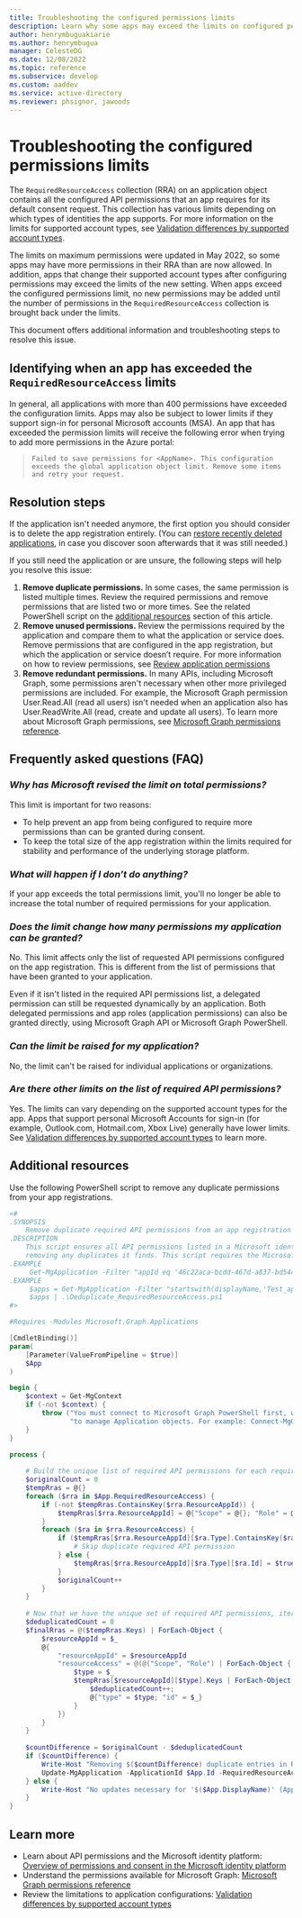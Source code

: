 ```yaml
---
title: Troubleshooting the configured permissions limits
description: Learn why some apps may exceed the limits on configured permissions and how to address this issue.
author: henrymbuguakiarie
ms.author: henrymbugua
manager: CelesteDG
ms.date: 12/08/2022
ms.topic: reference
ms.subservice: develop
ms.custom: aaddev
ms.service: active-directory
ms.reviewer: phsignor, jawoods
---
```


# Troubleshooting the configured permissions limits

The `RequiredResourceAccess` collection (RRA) on an application object contains all the configured API permissions that an app requires for its default consent request. This collection has various limits depending on which types of identities the app supports. For more information on the limits for supported account types, see [Validation differences by supported account types](supported-accounts-validation.md).

The limits on maximum permissions were updated in May 2022, so some apps may have more permissions in their RRA than are now allowed. In addition, apps that change their supported account types after configuring permissions may exceed the limits of the new setting. When apps exceed the configured permissions limit, no new permissions may be added until the number of permissions in the `RequiredResourceAccess` collection is brought back under the limits.

This document offers additional information and troubleshooting steps to resolve this issue.

## Identifying when an app has exceeded the `RequiredResourceAccess` limits

In general, all applications with more than 400 permissions have exceeded the configuration limits. Apps may also be subject to lower limits if they support sign-in for personal Microsoft accounts (MSA). An app that has exceeded the permission limits will receive the following error when trying to add more permissions in the Azure portal: 

> `Failed to save permissions for <AppName>. This configuration exceeds the global application object limit. Remove some items and retry your request.`

## Resolution steps

If the application isn't needed anymore, the first option you should consider is to delete the app registration entirely. (You can [restore recently deleted applications](../architecture/recover-from-deletions.md#applications-and-service-principals), in case you discover soon afterwards that it was still needed.)

If you still need the application or are unsure, the following steps will help you resolve this issue:

1. **Remove duplicate permissions.** In some cases, the same permission is listed multiple times. Review the required permissions and remove permissions that are listed two or more times. See the related PowerShell script on the [additional resources](#additional-resources) section of this article.
2. **Remove unused permissions.** Review the permissions required by the application and compare them to what the application or service does. Remove permissions that are configured in the app registration, but which the application or service doesn’t require. For more information on how to review permissions, see [Review application permissions](~/identity/enterprise-apps/manage-application-permissions.md)
3. **Remove redundant permissions.** In many APIs, including Microsoft Graph, some permissions aren't necessary when other more privileged permissions are included. For example, the Microsoft Graph permission User.Read.All (read all users) isn't needed when an application also has User.ReadWrite.All (read, create and update all users). To learn more about Microsoft Graph permissions, see [Microsoft Graph permissions reference](/graph/permissions-reference). 

## Frequently asked questions (FAQ)

### *Why has Microsoft revised the limit on total permissions?*

This limit is important for two reasons:

- To help prevent an app from being configured to require more permissions than can be granted during consent.
- To keep the total size of the app registration within the limits required for stability and performance of the underlying storage platform.

### *What will happen if I don’t do anything?*

If your app exceeds the total permissions limit, you'll no longer be able to increase the total number of required permissions for your application.

### *Does the limit change how many permissions my application can be granted?*

No. This limit affects only the list of requested API permissions configured on the app registration. This is different from the list of permissions that have been granted to your application.

Even if it isn't listed in the required API permissions list, a delegated permission can still be requested dynamically by an application. Both delegated permissions and app roles (application permissions) can also be granted directly, using Microsoft Graph API or Microsoft Graph PowerShell.  

### *Can the limit be raised for my application?*

No, the limit can't be raised for individual applications or organizations. 

### *Are there other limits on the list of required API permissions?*

Yes. The limits can vary depending on the supported account types for the app. Apps that support personal Microsoft Accounts for sign-in (for example, Outlook.com, Hotmail.com, Xbox Live) generally have lower limits. See [Validation differences by supported account types](supported-accounts-validation.md) to learn more.

## Additional resources

Use the following PowerShell script to remove any duplicate permissions from your app registrations.

```PowerShell
<#
.SYNOPSIS
    Remove duplicate required API permissions from an app registration's required API permission list.
.DESCRIPTION
    This script ensures all API permissions listed in a Microsoft identity platform's app registration are only listed once,
    removing any duplicates it finds. This script requires the Microsoft.Graph.Applications PowerShell module.
.EXAMPLE
     Get-MgApplication -Filter "appId eq '46c22aca-bcdd-467d-a837-bd544c09b8b4'" | .\Deduplicate_RequiredResourceAccess.ps1"
.EXAMPLE
     $apps = Get-MgApplication -Filter "startswith(displayName,'Test_app')"
     $apps | .\Deduplicate_RequiredResourceAccess.ps1
#>

#Requires -Modules Microsoft.Graph.Applications

[CmdletBinding()]
param(
    [Parameter(ValueFromPipeline = $true)]
    $App
)

begin {
    $context = Get-MgContext
    if (-not $context) {
        throw ("You must connect to Microsoft Graph PowerShell first, with sufficient permissions " +
               "to manage Application objects. For example: Connect-MgGraph -Scopes ""Application.ReadWrite.All""")
    }
}

process {
    
    # Build the unique list of required API permissions for each required API
    $originalCount = 0
    $tempRras = @{}
    foreach ($rra in $App.RequiredResourceAccess) {
        if (-not $tempRras.ContainsKey($rra.ResourceAppId)) {
            $tempRras[$rra.ResourceAppId] = @{"Scope" = @{}; "Role" = @{}};
        }
        foreach ($ra in $rra.ResourceAccess) {
            if ($tempRras[$rra.ResourceAppId][$ra.Type].ContainsKey($ra.Id)) {
                # Skip duplicate required API permission
            } else {
                $tempRras[$rra.ResourceAppId][$ra.Type][$ra.Id] = $true
            }
            $originalCount++
        }
    }
    
    # Now that we have the unique set of required API permissions, iterate over all the keys to build the final requiredResourceAccess structure
    $deduplicatedCount = 0
    $finalRras = @($tempRras.Keys) | ForEach-Object {
        $resourceAppId = $_
        @{
            "resourceAppId" = $resourceAppId
            "resourceAccess" = @(@("Scope", "Role") | ForEach-Object { 
                $type = $_
                $tempRras[$resourceAppId][$type].Keys | ForEach-Object { 
                    $deduplicatedCount++;
                    @{"type" = $type; "id" = $_}
                }
            })
        }
    }
    
    $countDifference = $originalCount - $deduplicatedCount
    if ($countDifference) {
        Write-Host "Removing $($countDifference) duplicate entries in RequiredResourceAccess for '$($App.DisplayName)' (AppId: $($App.AppId))"
        Update-MgApplication -ApplicationId $App.Id -RequiredResourceAccess $finalRras
    } else {
        Write-Host "No updates necessary for '$($App.DisplayName)' (AppId: $($App.AppId))"
    }
}
```

## Learn more

- Learn about API permissions and the Microsoft identity platform: [Overview of permissions and consent in the Microsoft identity platform](permissions-consent-overview.md)
- Understand the permissions available for Microsoft Graph: [Microsoft Graph permissions reference](/graph/permissions-reference)
- Review the limitations to application configurations: [Validation differences by supported account types](supported-accounts-validation.md)
